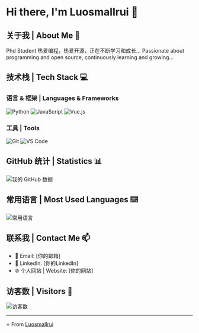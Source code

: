 # Hi there, I'm Luosmallrui 👋

## 关于我 | About Me 🚀
Phd Student
热爱编程，热爱开源，正在不断学习和成长...
Passionate about programming and open source, continuously learning and growing...

## 技术栈 | Tech Stack 💻
### 语言 & 框架 | Languages & Frameworks
![Python](https://img.shields.io/badge/-Python-3776AB?style=flat&logo=Python&logoColor=white)
![JavaScript](https://img.shields.io/badge/-JavaScript-F7DF1E?style=flat&logo=JavaScript&logoColor=black)
![Vue.js](https://img.shields.io/badge/-Vue.js-4FC08D?style=flat&logo=Vue.js&logoColor=white)

### 工具 | Tools
![Git](https://img.shields.io/badge/-Git-F05032?style=flat&logo=Git&logoColor=white)
![VS Code](https://img.shields.io/badge/-VS%20Code-007ACC?style=flat&logo=Visual-Studio-Code&logoColor=white)

## GitHub 统计 | Statistics 📊
![我的 GitHub 数据](https://github-readme-stats.vercel.app/api?username=Luosmallrui&show_icons=true&theme=tokyonight)

## 常用语言 | Most Used Languages ⌨️
![常用语言](https://github-readme-stats.vercel.app/api/top-langs/?username=Luosmallrui&layout=compact&theme=tokyonight)

## 联系我 | Contact Me 📫
- 📧 Email: [你的邮箱]
- 💼 LinkedIn: [你的LinkedIn]
- 🌐 个人网站 | Website: [你的网站]

## 访客数 | Visitors 👀
![访客数](https://profile-counter.glitch.me/Luosmallrui/count.svg)

---
⭐️ From [Luosmallrui](https://github.com/Luosmallrui)
